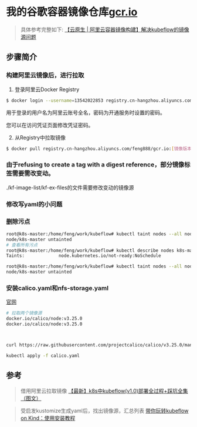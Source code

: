 


# 我的谷歌容器镜像仓库[gcr.io](https://github.com/PingYufeng/gcr.io)
>具体参考完整如下:
[【云原生 | 阿里云容器镜像构建】解决kubeflow的镜像源问题](https://blog.csdn.net/pingyufeng/article/details/129009484)


## 步骤简介


### 构建阿里云镜像后，进行拉取

1. 登录阿里云Docker Registry
```bash
$ docker login --username=13542022853 registry.cn-hangzhou.aliyuncs.com
```

用于登录的用户名为阿里云账号全名，密码为开通服务时设置的密码。

您可以在访问凭证页面修改凭证密码。

2. 从Registry中拉取镜像
```bash
$ docker pull registry.cn-hangzhou.aliyuncs.com/feng888/gcr.io:[镜像版本号]
```

### 由于refusing to create a tag with a digest reference，部分镜像标签需要需改变动。
./kf-image-list/kf-ex-files的文件需要修改变动的镜像源

### 修改写yaml的小问题

### 删除污点
```bash
root@k8s-master:/home/feng/work/kubeflow# kubectl taint nodes --all node-role.kubernetes.io/master-
node/k8s-master untainted
# 查看所有污点
root@k8s-master:/home/feng/work/kubeflow# kubectl describe nodes k8s-master | grep Taints
Taints:             node.kubernetes.io/not-ready:NoSchedule

root@k8s-master:/home/feng/work/kubeflow# kubectl taint nodes --all node.kubernetes.io/not-ready:NoSchedule-
node/k8s-master untainted


```

### 安装calico.yaml和nfs-storage.yaml

[官网](https://projectcalico.docs.tigera.io/getting-started/kubernetes/self-managed-onprem/onpremises#install-calico-with-kubernetes-api-datastore-more-than-50-nodes)
```bash
# 拉取两个镜像源
docker.io/calico/node:v3.25.0
docker.io/calico/node:v3.25.0



curl https://raw.githubusercontent.com/projectcalico/calico/v3.25.0/manifests/calico.yaml -O

kubectl apply -f calico.yaml
```


## 参考
> 借用阿里云拉取镜像
[【最新】k8s中kubeflow(v1.0)部署全过程+踩坑全集（图文）](https://blog.csdn.net/qq_46595591/article/details/107765833) 

> 受启发kustomize生成yaml后，找出镜像源，汇总列表
[带你玩转kubeflow on Kind：使用安装教程](https://zhuanlan.zhihu.com/p/372382169)





